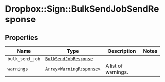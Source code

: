 # Dropbox::Sign::BulkSendJobSendResponse



## Properties

| Name | Type | Description | Notes |
| ---- | ---- | ----------- | ----- |
| `bulk_send_job` | [```BulkSendJobResponse```](BulkSendJobResponse.md) |    |  |
| `warnings` | [```Array<WarningResponse>```](WarningResponse.md) |  A list of warnings.  |  |

